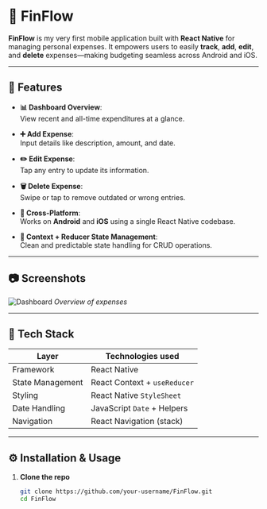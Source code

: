 # 📱 FinFlow

**FinFlow** is my very first mobile application built with **React Native** for managing personal expenses. It empowers users to easily **track**, **add**, **edit**, and **delete** expenses—making budgeting seamless across Android and iOS.

---

## 🚀 Features

- **📊 Dashboard Overview**:  
  View recent and all-time expenditures at a glance.

- **➕ Add Expense**:  
  Input details like description, amount, and date.

- **✏️ Edit Expense**:  
  Tap any entry to update its information.

- **🗑️ Delete Expense**:  
  Swipe or tap to remove outdated or wrong entries.

- **🔄 Cross‑Platform**:  
  Works on **Android** and **iOS** using a single React Native codebase.

- **🧩 Context + Reducer State Management**:  
  Clean and predictable state handling for CRUD operations.

---

## 📷 Screenshots

![Dashboard](/assets/screenshots/dashboard.jpg)
*Overview of expenses*

---

## 📝 Tech Stack

| Layer              | Technologies used                |
|--------------------|----------------------------------|
| Framework          | React Native                     |
| State Management   | React Context + `useReducer`     |
| Styling            | React Native `StyleSheet`        |
| Date Handling      | JavaScript `Date` + Helpers      |
| Navigation         | React Navigation (stack)         |

---

## ⚙️ Installation & Usage

1. **Clone the repo**  
   ```bash
   git clone https://github.com/your-username/FinFlow.git
   cd FinFlow
